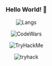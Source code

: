 

<div align="center"> 

### Hello World! 👋


  
![Langs](https://github-readme-stats.vercel.app/api/top-langs/?username=Adekri&theme=dark)

![CodeWars](https://www.codewars.com/users/Adekri/badges/small)

<img src="https://tryhackme-badges.s3.amazonaws.com/Adekri.png" alt="TryHackMe">

![tryhack](https://tryhackme.com/badge/2496282)

</div> 

